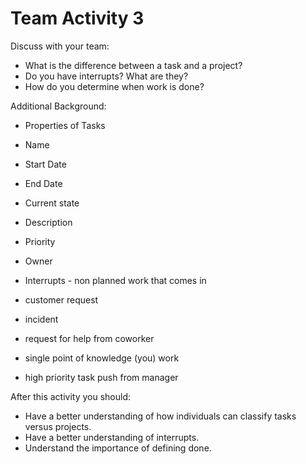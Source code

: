 # Team Activity 3

Discuss with your team:

* What is the difference between a task and a project?
* Do you have interrupts? What are they?
* How do you determine when work is done?

Additional Background:

* Properties of Tasks
 * Name
 * Start Date
 * End Date
 * Current state
 * Description
 * Priority
 * Owner

* Interrupts - non planned work that comes in
 * customer request
 * incident
 * request for help from coworker
 * single point of knowledge (you) work
 * high priority task push from manager


After this activity you should:

* Have a better understanding of how individuals can classify tasks versus projects.
* Have a better understanding of interrupts.
* Understand the importance of defining done. 